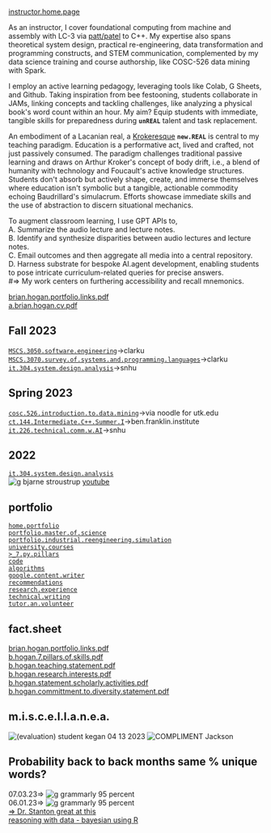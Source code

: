 [instructor.home.page](https://github.com/bbe2/instructor.brian)  

As an instructor, I cover foundational computing from machine and assembly with LC-3 via [patt/patel](https://www.mheducation.com/highered/product/introduction-computing-systems-bits-gates-c-c-beyond-patt-patel/M9781260150537.html) to C++. My expertise also spans theoretical system design, practical re-engineering, data transformation and programming constructs, and STEM communication, complemented by my data science training and course authorship, like COSC-526 data mining with Spark.

I employ an active learning pedagogy, leveraging tools like Colab, G Sheets, and Github. Taking inspiration from bee festooning, students collaborate in JAMs, linking concepts and tackling challenges, like analyzing a physical book's word count within an hour. My aim? Equip students with immediate, tangible skills for preparedness during **`unREAL`** talent and task replacement.

An embodiment of a Lacanian real, a [Krokeresque](https://books.google.com/books?hl=en&lr=&id=kihLEAAAQBAJ&oi=fnd&pg=PP1&dq=kroker+technology+of+the+new+real&ots=ToOQ2Gin0M&sig=UcVo6hKR9ytEUls5MYfygvG8cVQ#v=onepage&q=kroker%20technology%20of%20the%20new%20real&f=false) **`new.REAL`** is central to my teaching paradigm. Education is a performative act, lived and crafted, not just passively consumed. The paradigm challenges traditional passive learning and draws on Arthur Kroker's concept of body drift, i.e., a blend of humanity with technology and Foucault's active knowledge structures. Students don't absorb but actively shape, create, and immerse themselves where education isn't symbolic but a tangible, actionable commodity echoing Baudrillard's simulacrum. Efforts showcase immediate skills and the use of abstraction to discern situational mechanics. 

To augment classroom learning, I use GPT APIs to,  
A.	Summarize the audio lecture and lecture notes.  
B.	Identify and synthesize disparities between audio lectures and lecture notes.  
C.	Email outcomes and then aggregate all media into a central repository.  
D.	Harness substrate for bespoke AI.agent development, enabling students to pose intricate curriculum-related queries for precise answers.   
#=> My work centers on furthering accessibility and recall mnemonics. 

[brian.hogan.portfolio.links.pdf](https://github.com/bbe2/instructor.brian/files/12614647/brian.hogan.portfolio.links.pdf)  
[a.brian.hogan.cv.pdf](https://github.com/bbe2/instructor.brian/files/12614623/a.brian.hogan.cv.pdf)  

## Fall 2023  
[`MSCS.3050.software.engineering`](https://github.com/bbe2/instructor.brian/tree/mscs.3050.systems.engineering)->clarku  
[`MSCS.3070.survey.of.systems.and.programming.languages`](https://github.com/bbe2/instructor.brian/tree/mscs.3070.survey.of.systems.and.programming.languages)->clarku  
[`it.304.system.design.analysis`](https://github.com/bbe2/instructor.brian/tree/it.304.fall.2023)->snhu    

## Spring 2023  
[`cosc.526.introduction.to.data.mining`](https://github.com/bbe2/professor/tree/cosc.526.intro.to.data.Mining.utk.edu)->via noodle for utk.edu  
[`ct.144.Intermediate.C++.Summer.I`](https://github.com/bbe2/professor/tree/ct.144.intermedat.C%2B%2B)->ben.franklin.institute  
[`it.226.technical.comm.w.AI`](https://github.com/bbe2/professor/tree/it.226.technical.communication.w.ai)->snhu  

## 2022  
[`it.304.system.design.analysis`](https://github.com/bbe2/IT.304.Fall.2022)  
![g bjarne stroustrup](https://github.com/bbe2/professor/assets/59778456/8b4ddce9-6598-4f4a-b1d4-65291057900a) [youtube](https://www.youtube.com/watch?v=uTxRF5ag27A&t=1s)  

## portfolio  
[`home.portfolio`](https://github.com/bbe2/portfolio)  
[`portfolio.master.of.science`](https://github.com/bbe2/portfolio/tree/master_portfolio)  
[`portfolio.industrial.reengineering.simulation`](https://github.com/bbe2/portfolio/tree/reengineering)  
[`university.courses`](https://github.com/bbe2/instructor.brian)  
[`>_7.py.pillars`](https://github.com/bbe2/portfolio/tree/%3E_7_Pillars_of_Python)   
[`code`](https://github.com/bbe2/portfolio/tree/code)  
[`algorithms`](https://github.com/bbe2/professor.full.brain/tree/algorithms)  
[`google.content.writer`](https://github.com/bbe2/portfolio/tree/tech_curriculum_an_GwG)  
[`recommendations`](https://github.com/bbe2/portfolio/tree/reference_recommend)    
[`research.experience`](https://github.com/bbe2/portfolio/tree/research_experience )  
[`technical.writing`](https://github.com/bbe2/portfolio/tree/tech_write)  
[`tutor.an.volunteer`](https://github.com/bbe2/portfolio/tree/tutor_volunteer)  

## fact.sheet    
[brian.hogan.portfolio.links.pdf](https://github.com/bbe2/instructor.brian/files/12552187/brian.hogan.portfolio.links.pdf)  
[b.hogan.7.pillars.of.skills.pdf](https://github.com/bbe2/instructor.brian/files/12529580/7.pillars.of.skills.pdf)  
[b.hogan.teaching.statement.pdf](https://github.com/bbe2/instructor.brian/files/12529585/brian.hogan.teaching.statement.pdf)  
[b.hogan.research.interests.pdf](https://github.com/bbe2/instructor.brian/files/12529583/brian.hogan.research.interests.pdf)  
[b.hogan.statement.scholarly.activities.pdf](https://github.com/bbe2/instructor.brian/files/12529584/brian.hogan.statement.scholarly.activities.pdf)   
[b.hogan.committment.to.diversity.statement.pdf](https://github.com/bbe2/instructor.brian/files/12529581/brian.hogan.committment.to.diversity.statement.pdf)  

## m.i.s.c.e.l.l.a.n.e.a.  
![(evaluation) student kegan 04 13 2023](https://github.com/bbe2/professor/assets/59778456/356cefc6-475e-472f-8b75-e23c5b5b38b9)
![COMPLIMENT Jackson](https://github.com/bbe2/professor/assets/59778456/55b15676-2ea6-490f-9bc1-86e85acf230a)  


## Probability back to back months same % unique words?  
07.03.23=> ![g grammarly 95 percent](https://github.com/bbe2/professor.full.brain/assets/59778456/ad5d8a3e-212d-43db-b0ed-3268f2f31e1a)  
06.01.23=> ![g grammarly 95 percent](https://github.com/bbe2/professor.full.brain/assets/59778456/ad5d8a3e-212d-43db-b0ed-3268f2f31e1a)  
[=> Dr. Stanton great at this](https://scholar.google.com/citations?hl=en&user=0UPnd6oAAAAJ)  
[reasoning with data - bayesian using R](https://www.amazon.com/Reasoning-Data-Introduction-Traditional-Statistics/dp/1462530265/ref=sr_1_1?crid=30HT063V488UM&keywords=stanton+statistics&qid=1694036862&sprefix=stanton+statistic%2Caps%2C125&sr=8-1)
